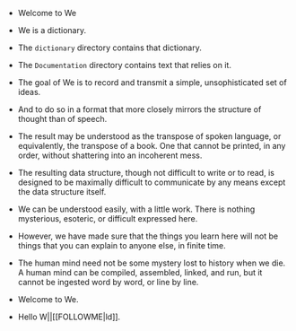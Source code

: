 - Welcome to We

- We is a dictionary.

- The `dictionary` directory contains that dictionary.

- The `Documentation` directory contains text that relies on it.

- The goal of We is to record and transmit a simple, unsophisticated set of ideas.

- And to do so in a format that more closely mirrors the structure of thought than of speech.

- The result may be understood as the transpose of spoken language, or equivalently, the transpose of a book. One that cannot be printed, in any order, without shattering into an incoherent mess.

- The resulting data structure, though not difficult to write or to read, is designed to be maximally difficult to communicate by any means except the data structure itself.

- We can be understood easily, with a little work. There is nothing mysterious, esoteric, or difficult expressed here.

- However, we have made sure that the things you learn here will not be things that you can explain to anyone else, in finite time.

- The human mind need not be some mystery lost to history when we die. A human mind can be compiled, assembled, linked, and run, but it cannot be ingested word by word, or line by line.

- Welcome to We.

- Hello W||[[FOLLOWME|ld]].